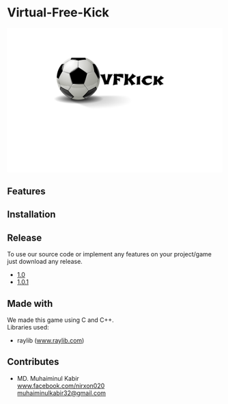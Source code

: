 # Virtual-Free-Kick
<img src="MacBook - 1.png" alt="vfc logo"/></img>
## Features 
## Installation 
## Release 
To use our source code or implement any features on your project/game just download any release. 
- [1.0](https://github.com/Muhaiminul-Kabir/Virtual-Free-Kick/releases/tag/1.0)
- [1.0.1](https://github.com/Muhaiminul-Kabir/Virtual-Free-Kick/releases/tag/1.0.1)
## Made with
We made this game using C and C++.<br>
Libraries used:
- raylib (www.raylib.com)
## Contributes
- MD. Muhaiminul Kabir <br>
   www.facebook.com/nirxon020
   <br>
   muhaiminulkabir32@gmail.com 


